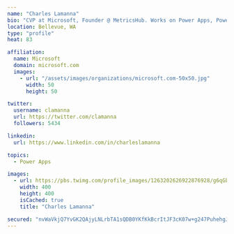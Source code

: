 ```yaml
---
name: "Charles Lamanna"
bio: "CVP at Microsoft, Founder @ MetricsHub. Works on Power Apps, Power Automate, Power Virtual Agent, Common Data Service and Dynamics 365."
location: Bellevue, WA
type: "profile"
heat: 83

affiliation:
  name: Microsoft
  domain: microsoft.com
  images:
    - url: "/assets/images/organizations/microsoft.com-50x50.jpg"
      width: 50
      height: 50

twitter:
  username: clamanna
  url: https://twitter.com/clamanna
  followers: 5434

linkedin:
  url: https://www.linkedin.com/in/charleslamanna

topics:
  - Power Apps

images:
  - url: https://pbs.twimg.com/profile_images/1263202626922876928/g6qGbHZ-_400x400.jpg
    width: 400
    height: 400
    isCached: true
    title: "Charles Lamanna"

secured: "nvWaVkjQ7YvGK2QAjyLNLrbTA1sQDB0YKfKkBcrItJF3cK07w+g247PuhehgJiWahqrCoLL1upsZnKKKDrz5NU1qRzhr/ZdHFXTgdPdzW6M8py7ZBdMS1lCQs7jN+g364K7e3vy1C1bpwQ3lRIqqPo3bHVmCwvCtI7sAykUVtS6bXULot9CdCIPMJVEjbBetmWHDMGmk87FS6WTVMZ0KoUyWklZiPxDUSoGxNRJ4Act6kMjMICpVkbw8kqhsa8sIn+9isVolDTa32LlzrCmemQdHZ/QZSdpRwgmUTjYteqxoJEtzpf/mCmeB/lp7ldK4LebQEqYFDMwI0aOU/9v65vvpFYQvyV8sFD2SmeHqMcAEIJg9MZHHW3dedeQArfxz6FFqifd9f8BMcqsLUCRqemoO9s7J7npC0eE9+WOVksg=;DQdvWexsgqF1mgkWBTGDmA=="
---
```


